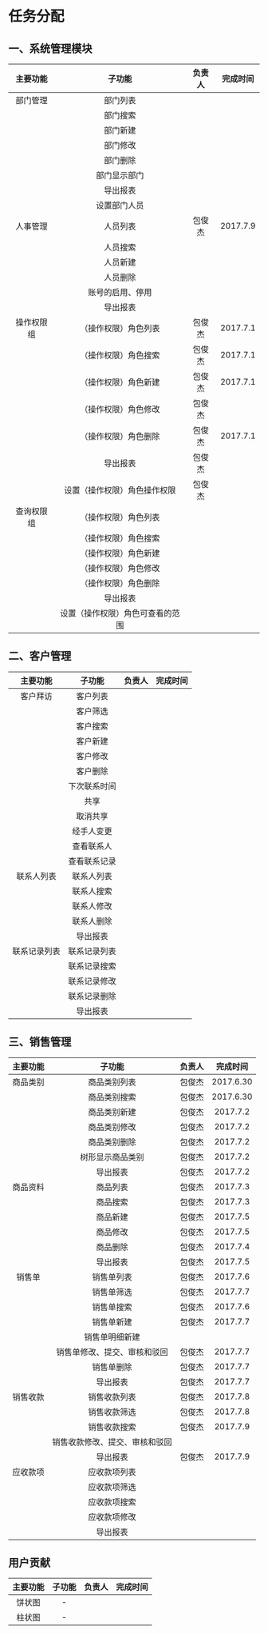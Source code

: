 # 任务分配

## 一、系统管理模块

|  主要功能  |            子功能             | 负责人 | 完成时间  |
|:---------:|:----------------------------:|:-----:|:--------:|
|  部门管理  |           部门列表            |       |          |
|           |           部门搜索            |       |          |
|           |           部门新建            |       |          |
|           |           部门修改            |       |          |
|           |           部门删除            |       |          |
|           |          部门显示部门          |       |          |
|           |           导出报表            |       |          |
|           |          设置部门人员          |       |          |
|  人事管理  |           人员列表            | 包俊杰 | 2017.7.9 |
|           |           人员搜索            |       |          |
|           |           人员新建            |       |          |
|           |           人员删除            |       |          |
|           |        账号的启用、停用        |       |          |
|           |           导出报表            |       |          |
| 操作权限组 |      （操作权限）角色列表       | 包俊杰 | 2017.7.1 |
|           |      （操作权限）角色搜索       | 包俊杰 | 2017.7.1 |
|           |      （操作权限）角色新建       | 包俊杰 | 2017.7.1 |
|           |      （操作权限）角色修改       | 包俊杰 |          |
|           |      （操作权限）角色删除       | 包俊杰 | 2017.7.1 |
|           |           导出报表            | 包俊杰 |          |
|           |   设置（操作权限）角色操作权限   | 包俊杰 |          |
| 查询权限组 |      （操作权限）角色列表       |       |          |
|           |      （操作权限）角色搜索       |       |          |
|           |      （操作权限）角色新建       |       |          |
|           |      （操作权限）角色修改       |       |          |
|           |      （操作权限）角色删除       |       |          |
|           |           导出报表            |       |          |
|           | 设置（操作权限）角色可查看的范围 |       |          |

## 二、客户管理

|   主要功能   |   子功能    | 负责人 | 完成时间 |
|:-----------:|:-----------:|:-----:|:-------:|
|   客户拜访   |   客户列表   |       |         |
|             |   客户筛选   |       |         |
|             |   客户搜索   |       |         |
|             |   客户新建   |       |         |
|             |   客户修改   |       |         |
|             |   客户删除   |       |         |
|             | 下次联系时间 |       |         |
|             |    共享     |       |         |
|             |   取消共享   |       |         |
|             |  经手人变更  |       |         |
|             |  查看联系人  |       |         |
|             | 查看联系记录 |       |         |
|  联系人列表  |  联系人列表  |       |         |
|             |  联系人搜索  |       |         |
|             |  联系人修改  |       |         |
|             |  联系人删除  |       |         |
|             |   导出报表   |       |         |
| 联系记录列表 | 联系记录列表 |       |         |
|             | 联系记录搜索 |       |         |
|             | 联系记录修改 |       |         |
|             | 联系记录删除 |       |         |
|             |   导出报表   |       |         |

## 三、销售管理

| 主要功能 |           子功能            | 负责人  |  完成时间   |
|:-------:|:--------------------------:|:------:|:----------:|
| 商品类别 |         商品类别列表         | 包俊杰  | 2017.6.30  |
|         |         商品类别搜索         | 包俊杰  | 2017.6.30  |
|         |         商品类别新建         | 包俊杰  |  2017.7.2  |
|         |         商品类别修改         | 包俊杰  |  2017.7.2  |
|         |         商品类别删除         | 包俊杰  |  2017.7.2  |
|         |       树形显示商品类别       | 包俊杰  |  2017.7.2  |
|         |          导出报表           | 包俊杰  |  2017.7.2  |
| 商品资料 |          商品列表           | 包俊杰  |  2017.7.3  |
|         |          商品搜索           | 包俊杰  |  2017.7.3  |
|         |          商品新建           | 包俊杰  |  2017.7.5  |
|         |          商品修改           | 包俊杰  |  2017.7.5  |
|         |          商品删除           | 包俊杰  |  2017.7.4  |
|         |          导出报表           | 包俊杰  |  2017.7.5  |
|  销售单  |         销售单列表          | 包俊杰  |  2017.7.6  |
|         |         销售单筛选          | 包俊杰  |  2017.7.7  |
|         |         销售单搜索          | 包俊杰  |  2017.7.6  |
|         |         销售单新建          | 包俊杰  |  2017.7.7  |
|         |        销售单明细新建        |        |            |
|         |  销售单修改、提交、审核和驳回  | 包俊杰  |  2017.7.7  |
|         |         销售单删除          | 包俊杰  |  2017.7.7  |
|         |          导出报表           | 包俊杰  |  2017.7.7  |
| 销售收款 |         销售收款列表         | 包俊杰  |  2017.7.8  |
|         |         销售收款筛选         | 包俊杰  |  2017.7.8  |
|         |         销售收款搜索         | 包俊杰  |  2017.7.9  |
|         | 销售收款修改、提交、审核和驳回 |        |            |
|         |          导出报表           | 包俊杰  |  2017.7.9  |
| 应收款项 |         应收款项列表         |        |            |
|         |         应收款项筛选         |        |            |
|         |         应收款项搜索         |        |            |
|         |         应收款项修改         |        |            |
|         |          导出报表           |        |            |

## 用户贡献

| 主要功能 | 子功能 | 负责人  | 完成时间  |
|:-------:|:-----:|:------:|:--------:|
|  饼状图  |   -   |        |          |
|  柱状图  |   -   |        |          |
